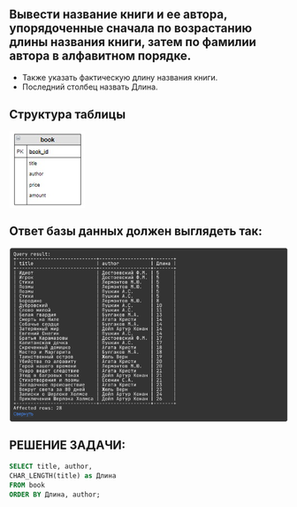 ## Вывести название книги и ее автора, упорядоченные сначала по возрастанию длины названия книги, затем по фамилии автора в алфавитном порядке.

* Также указать фактическую длину названия книги.
* Последний столбец назвать Длина.

## Структура таблицы

<img align="center" alt="sumit" src="https://github.com/kolesnikovvitaliy/SQL_trainer_advanced/blob/main/1_Основы_SQL_расширенные_возможности/1_1_Простая_выборка_Склад/1_1_8_Сортировать_по_длине_названия_книг/img/cx_5_1.jpg">

## Ответ базы данных должен выглядеть так:

<img align="center" alt="sumit" src="https://github.com/kolesnikovvitaliy/SQL_trainer_advanced/blob/main/1_Основы_SQL_расширенные_возможности/1_1_Простая_выборка_Склад/1_1_8_Сортировать_по_длине_названия_книг/img/res.png">

## РЕШЕНИЕ ЗАДАЧИ:

```SQL
SELECT title, author,
CHAR_LENGTH(title) as Длина
FROM book
ORDER BY Длина, author;
 ```
